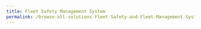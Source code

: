 ```yaml
---
title: Fleet Safety Management System
permalink: /browse-all-solutions-Fleet-Safety-and-Fleet-Management-System/
---
```


